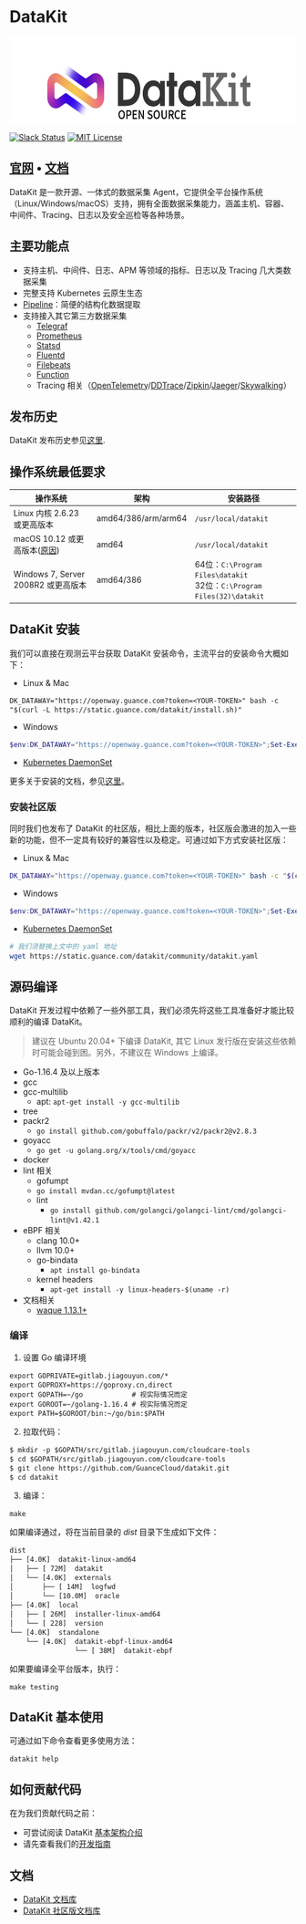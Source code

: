 # DataKit

<p align="center">
  <img alt="datakit logo" src="datakit-logo.png" height="150" />
</p>

[![Slack Status](https://img.shields.io/badge/slack-join_chat-orange?logo=slack&style=plastic)](https://app.slack.com/client/T032YB4B6TA/)
[![MIT License](https://img.shields.io/badge/license-MIT-green?style=plastic)](LICENSE)

<h2>
  <a href="https://datakit.tools">官网</a>
  <span> • </span>
  <a href="https://www.yuque.com/dataflux/datakit">文档</a>
</h2>

DataKit 是一款开源、一体式的数据采集 Agent，它提供全平台操作系统（Linux/Windows/macOS）支持，拥有全面数据采集能力，涵盖主机、容器、中间件、Tracing、日志以及安全巡检等各种场景。

## 主要功能点

- 支持主机、中间件、日志、APM 等领域的指标、日志以及 Tracing 几大类数据采集
- 完整支持 Kubernetes 云原生生态
- [Pipeline](https://www.yuque.com/dataflux/datakit/pipeline)：简便的结构化数据提取
- 支持接入其它第三方数据采集
	- [Telegraf](https://www.yuque.com/dataflux/datakit/telegraf)
	- [Prometheus](https://www.yuque.com/dataflux/datakit/prom)
	- [Statsd](https://www.yuque.com/dataflux/datakit/statsd)
	- [Fluentd](https://www.yuque.com/dataflux/datakit/logstreaming#a653042e)
	- [Filebeats](https://www.yuque.com/dataflux/datakit-community/beats_output)
	- [Function](https://www.yuque.com/dataflux/func/write-data-via-datakit)
	- Tracing 相关（[OpenTelemetry]()/[DDTrace]()/[Zipkin]()/[Jaeger]()/[Skywalking]()）

## 发布历史

DataKit 发布历史参见[这里](https://www.yuque.com/dataflux/datakit/changelog).

## 操作系统最低要求

| 操作系统 | 架构 | 安装路径 |
| --- | --- | --- |
| Linux 内核 2.6.23 或更高版本 | amd64/386/arm/arm64 | `/usr/local/datakit` |
| macOS 10.12 或更高版本([原因](https://github.com/golang/go/issues/25633)) | amd64 | `/usr/local/datakit` |
| Windows 7, Server 2008R2 或更高版本 | amd64/386 | 64位：`C:\Program Files\datakit`<br />32位：`C:\Program Files(32)\datakit` |

## DataKit 安装

我们可以直接在观测云平台获取 DataKit 安装命令，主流平台的安装命令大概如下：

- Linux & Mac
```shell
DK_DATAWAY="https://openway.guance.com?token=<YOUR-TOKEN>" bash -c "$(curl -L https://static.guance.com/datakit/install.sh)"
```

- Windows

```powershell
$env:DK_DATAWAY="https://openway.guance.com?token=<YOUR-TOKEN>";Set-ExecutionPolicy Bypass -scope Process -Force; Import-Module bitstransfer; start-bitstransfer -source https://static.guance.com/datakit/install.ps1 -destination .install.ps1; powershell .install.ps1;
```

- [Kubernetes DaemonSet](https://www.yuque.com/dataflux/datakit/datakit-daemonset-deploy)

更多关于安装的文档，参见[这里](https://www.yuque.com/dataflux/datakit/datakit-install)。

### 安装社区版

同时我们也发布了 DataKit 的社区版，相比上面的版本，社区版会激进的加入一些新的功能，但不一定具有较好的兼容性以及稳定。可通过如下方式安装社区版：

- Linux & Mac

```bash
DK_DATAWAY="https://openway.guance.com?token=<YOUR-TOKEN>" bash -c "$(curl -L https://static.guance.com/datakit/community/install.sh)"
```

- Windows

```powershell
$env:DK_DATAWAY="https://openway.guance.com?token=<YOUR-TOKEN>";Set-ExecutionPolicy Bypass -scope Process -Force; Import-Module bitstransfer; start-bitstransfer -source https://static.guance.com/datakit/community/install.ps1 -destination .install.ps1; powershell .install.ps1;
```

- [Kubernetes DaemonSet](https://www.yuque.com/dataflux/datakit/datakit-daemonset-deploy)

```bash
# 我们须替换上文中的 yaml 地址
wget https://static.guance.com/datakit/community/datakit.yaml
```

## 源码编译

DataKit 开发过程中依赖了一些外部工具，我们必须先将这些工具准备好才能比较顺利的编译 DataKit。

> 建议在 Ubuntu 20.04+ 下编译 DataKit, 其它 Linux 发行版在安装这些依赖时可能会碰到困。另外，不建议在 Windows 上编译。

- Go-1.16.4 及以上版本
- gcc
- gcc-multilib
	- apt: `apt-get install -y gcc-multilib`
- tree
- packr2
  - `go install github.com/gobuffalo/packr/v2/packr2@v2.8.3`
- goyacc
  - `go get -u golang.org/x/tools/cmd/goyacc`
- docker
- lint 相关
	- gofumpt
    - `go install mvdan.cc/gofumpt@latest`
  - lint
	  - `go install github.com/golangci/golangci-lint/cmd/golangci-lint@v1.42.1`
- eBPF 相关
	- clang 10.0+
	- llvm 10.0+
	- go-bindata
	  - `apt install go-bindata`
	- kernel headers
		- `apt-get install -y linux-headers-$(uname -r)`
- 文档相关
	- [waque 1.13.1+](https://github.com/yesmeck/waque)

### 编译

1. 设置 Go 编译环境

```shell
export GOPRIVATE=gitlab.jiagouyun.com/*
export GOPROXY=https://goproxy.cn,direct
export GOPATH=~/go            # 视实际情况而定
export GOROOT=~/golang-1.16.4 # 视实际情况而定
export PATH=$GOROOT/bin:~/go/bin:$PATH
```

2. 拉取代码：

```shell
$ mkdir -p $GOPATH/src/gitlab.jiagouyun.com/cloudcare-tools
$ cd $GOPATH/src/gitlab.jiagouyun.com/cloudcare-tools
$ git clone https://github.com/GuanceCloud/datakit.git
$ cd datakit
```

3. 编译：

```shell
make
```

如果编译通过，将在当前目录的 *dist* 目录下生成如下文件：

```
dist
├── [4.0K]  datakit-linux-amd64
│   ├── [ 72M]  datakit
│   └── [4.0K]  externals
│       ├── [ 14M]  logfwd
│       └── [10.0M]  oracle
├── [4.0K]  local
│   ├── [ 26M]  installer-linux-amd64
│   └── [ 228]  version
└── [4.0K]  standalone
    └── [4.0K]  datakit-ebpf-linux-amd64
		        └── [ 38M]  datakit-ebpf
```

如果要编译全平台版本，执行：

```shell
make testing
```

## DataKit 基本使用

可通过如下命令查看更多使用方法：

```shell
datakit help
```

## 如何贡献代码

在为我们贡献代码之前：

- 可尝试阅读 DataKit [基本架构介绍](https://www.yuque.com/dataflux/datakit/datakit-arch)
- 请先查看我们的[开发指南](https://www.yuque.com/dataflux/datakit/development)

## 文档

- [DataKit 文档库](https://www.yuque.com/dataflux/datakit)
- [DataKit 社区版文档库](https://www.yuque.com/dataflux/datakit-community)
